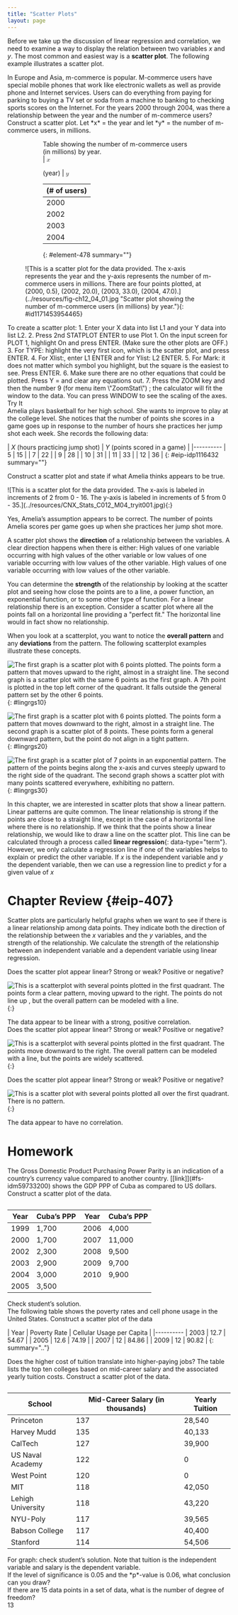 ```yaml
---
title: "Scatter Plots"
layout: page
---
```



Before we take up the discussion of linear regression and correlation, we need to examine a way to display the relation between two variables *x* and *y*. The most common and easiest way is a **scatter plot**. The following example illustrates a scatter plot.

<div data-type="example" id="element-777" markdown="1">
In Europe and Asia, m-commerce is popular. M-commerce users have special mobile phones that work like electronic wallets as well as provide phone and Internet services. Users can do everything from paying for parking to buying a TV set or soda from a machine to banking to checking sports scores on the Internet. For the years 2000 through 2004, was there a relationship between the year and the number of m-commerce users? Construct a scatter plot. Let *x* = the year and let *y* = the number of m-commerce users, in millions.

<figure markdown="1" id="linrgs_scater1">
<figure markdown="1" id="id1171451634341" markdown="1">
<figcaption>
Table showing the number of m-commerce users (in millions) by year.
</figcaption>
| <math xmlns="http://www.w3.org/1998/Math/MathML"><mi>x</mi></math>

 (year) | <math xmlns="http://www.w3.org/1998/Math/MathML"><mi>y</mi></math>

 (# of users) |
|----------
| 2000 | 0.5 |
| 2002 | 20.0 |
| 2003 | 33.0 |
| 2004 | 47.0 |
{: #element-478 summary=""}

</figure>
![This is a scatter plot for the data provided. The x-axis represents the year and the y-axis represents the number of m-commerce users in millions. There are four points plotted, at (2000, 0.5), (2002, 20.0), (2003, 33.0), (2004, 47.0).](../resources/fig-ch12_04_01.jpg "Scatter plot showing the number of m-commerce users (in millions) by year."){: #id1171453954465}


</figure>
</div>

<div data-type="note" class="statistics calculator" data-label="" markdown="1">
To create a scatter plot:
1.  Enter your X data into list L1 and your Y data into list L2.
2.  Press 2nd STATPLOT ENTER to use Plot 1. On the input screen for PLOT 1, highlight On and press ENTER. (Make sure the other plots are OFF.)
3.  For TYPE: highlight the very first icon, which is the scatter plot, and press ENTER.
4.  For Xlist:, enter L1 ENTER and for Ylist: L2 ENTER.
5.  For Mark: it does not matter which symbol you highlight, but the square is the easiest to see. Press ENTER.
6.  Make sure there are no other equations that could be plotted. Press Y = and clear any equations out.
7.  Press the ZOOM key and then the number 9 (for menu item \"ZoomStat\") ; the calculator will fit the window to the data. You can press WINDOW to see the scaling of the axes.

</div>

<div data-type="note" class="statistics try" data-label="">
<div data-type="title">
Try It
</div>
<div data-type="exercise" id="eip-339">
<div data-type="problem" id="eip-740" markdown="1">
Amelia plays basketball for her high school. She wants to improve to play at the college level. She notices that the number of points she scores in a game goes up in response to the number of hours she practices her jump shot each week. She records the following data:

| *X* (hours practicing jump shot) | *Y* (points scored in a game) |
|----------
| 5 | 15 |
| 7 | 22 |
| 9 | 28 |
| 10 | 31 |
| 11 | 33 |
| 12 | 36 |
{: #eip-idp1116432 summary=""}

Construct a scatter plot and state if what Amelia thinks appears to be true.

</div>
<div data-type="solution" id="eip-859" markdown="1">
![This is a scatter plot for the data provided. The x-axis is labeled in increments of 2 from 0 - 16. The y-axis is labeled in increments of 5 from 0 - 35.](../resources/CNX_Stats_C012_M04_tryit001.jpg){:}


Yes, Amelia’s assumption appears to be correct. The number of points Amelia scores per game goes up when she practices her jump shot more.

</div>
</div>
</div>

A scatter plot shows the **direction** of a relationship between the variables. A clear direction happens when there is either: <span data-type="list" data-list-type="bulleted" id="list1"> <span data-type="item">High values of one variable occurring with high values of the other variable or low values of one variable occurring with low values of the other variable.</span> <span data-type="item">High values of one variable occurring with low values of the other variable.</span> </span>

You can determine the **strength** of the relationship by looking at the scatter plot and seeing how close the points are to a line, a power function, an exponential function, or to some other type of function. For a linear relationship there is an exception. Consider a scatter plot where all the points fall on a horizontal line providing a \"perfect fit.\" The horizontal line would in fact show no relationship.

When you look at a scatterplot, you want to notice the **overall pattern** and any **deviations** from the pattern. The following scatterplot examples illustrate these concepts.

 ![The first graph is a scatter plot with 6 points plotted. The points form a pattern that moves upward to the right, almost in a straight line. The second graph is a scatter plot with the same 6 points as the first graph. A 7th point is plotted in the top left corner of the quadrant. It falls outside the general pattern set by the other 6 points.](../resources/fig-ch12_04_02.jpg){: #lingrgs10}

![The first graph is a scatter plot with 6 points plotted. The points form a pattern that moves downward to the right, almost in a straight line. The second graph is a scatter plot of 8 points. These points form a general downward pattern, but the point do not align in a tight pattern.](../resources/fig-ch12_04_03.jpg){: #lingrgs20}

![The first graph is a scatter plot of 7 points in an exponential pattern. The pattern of the points begins along the x-axis and curves steeply upward to the right side of the quadrant. The second graph shows a scatter plot with many points scattered everywhere, exhibiting no pattern.](../resources/fig-ch12_04_04.jpg){: #lingrgs30}

In this chapter, we are interested in scatter plots that show a linear pattern. Linear patterns are quite common. The linear relationship is strong if the points are close to a straight line, except in the case of a horizontal line where there is no relationship. If we think that the points show a linear relationship, we would like to draw a line on the scatter plot. This line can be calculated through a process called **linear regression**{: data-type="term"}. However, we only calculate a regression line if one of the variables helps to explain or predict the other variable. If *x* is the independent variable and *y* the dependent variable, then we can use a regression line to predict *y* for a given value of *x*

# Chapter Review   {#eip-407}

Scatter plots are particularly helpful graphs when we want to see if there is a linear relationship among data points. They indicate both the direction of the relationship between the *x* variables and the *y* variables, and the strength of the relationship. We calculate the strength of the relationship between an independent variable and a dependent variable using linear regression.

<section data-depth="1" id="eip-98" class="practice">
<div data-type="exercise" id="eip-379">
<div data-type="problem" id="eip-474" markdown="1">
Does the scatter plot appear linear? Strong or weak? Positive or negative?

![This is a scatterplot with several points plotted in the first quadrant. The points form a clear pattern, moving upward to the right. The points do not line up , but the overall pattern can be modeled with a line.](../resources/CNX_Stats_C012_M04_item001.jpg){:}


</div>
<div data-type="solution" id="eip-206" markdown="1">
The data appear to be linear with a strong, positive correlation.

</div>
</div>
<div data-type="exercise" id="eip-281">
<div data-type="problem" id="eip-986" markdown="1">
Does the scatter plot appear linear? Strong or weak? Positive or negative?

![This is a scatterplot with several points plotted in the first quadrant. The points move downward to the right. The overall pattern can be modeled with a line, but the points are widely scattered.](../resources/CNX_Stats_C012_M04_item002.jpg){:}


</div>
</div>
<div data-type="exercise" id="eip-781">
<div data-type="problem" id="eip-746" markdown="1">
Does the scatter plot appear linear? Strong or weak? Positive or negative?

![This is a scatter plot with several points plotted all over the first quadrant. There is no pattern.](../resources/CNX_Stats_C012_M04_item003.jpg){:}


</div>
<div data-type="solution" id="eip-921" markdown="1">
The data appear to have no correlation.

</div>
</div>
</section>

# Homework

<div data-type="exercise">
<div data-type="problem" markdown="1">
The Gross Domestic Product Purchasing Power Parity is an indication of a country’s currency value compared to another country. [[link]](#fs-idm59733200) shows the GDP PPP of Cuba as compared to US dollars. Construct a scatter plot of the data.

<table summary=".."><caption><span data-type="title" /></caption><thead>
<tr>
<th>Year</th>
<th>Cuba’s PPP </th>
<th>Year</th>
<th>Cuba’s PPP</th>
</tr>
</thead><tbody>
<tr>
<td>1999</td>
<td>1,700</td>
<td>2006</td>
<td>4,000</td>
</tr>
<tr>
<td>2000</td>
<td>1,700</td>
<td>2007</td>
<td>11,000</td>
</tr>
<tr>
<td>2002</td>
<td>2,300</td>
<td>2008</td>
<td>9,500</td>
</tr>
<tr>
<td>2003</td>
<td>2,900</td>
<td>2009</td>
<td>9,700</td>
</tr>
<tr>
<td>2004</td>
<td>3,000</td>
<td>2010</td>
<td>9,900</td>
</tr>
<tr>
<td>2005</td>
<td>3,500</td>
<td />
<td />
</tr>
</tbody></table>
</div>
<div data-type="solution" markdown="1">
Check student’s solution.

</div>
</div>

<div data-type="exercise">
<div data-type="problem" markdown="1">
The following table shows the poverty rates and cell phone usage in the United States. Construct a scatter plot of the data

| Year | Poverty Rate | Cellular Usage per Capita |
|----------
| 2003 | 12.7 | 54.67 |
| 2005 | 12.6 | 74.19 |
| 2007 | 12 | 84.86 |
| 2009 | 12 | 90.82 |
{: summary=".."}

</div>
</div>

<div data-type="exercise">
<div data-type="problem" markdown="1">
Does the higher cost of tuition translate into higher-paying jobs? The table lists the top ten colleges based on mid-career salary and the associated yearly tuition costs. Construct a scatter plot of the data.

<table summary=".."><caption><span data-type="title" /></caption><thead>
<tr>
<th>School</th>
<th>Mid-Career Salary (in thousands)</th>
<th>Yearly Tuition</th>
</tr>
</thead><tbody>
<tr>
<td>Princeton</td>
<td>137</td>
<td>28,540</td>
</tr>
<tr>
<td>Harvey Mudd</td>
<td>135</td>
<td>40,133</td>
</tr>
<tr>
<td>CalTech</td>
<td>127</td>
<td>39,900</td>
</tr>
<tr>
<td>US Naval Academy</td>
<td>122</td>
<td>0</td>
</tr>
<tr>
<td>West Point</td>
<td>120</td>
<td>0</td>
</tr>
<tr>
<td>MIT</td>
<td>118</td>
<td>42,050</td>
</tr>
<tr>
<td>Lehigh University</td>
<td>118</td>
<td>43,220</td>
</tr>
<tr>
<td>NYU-Poly</td>
<td>117</td>
<td>39,565</td>
</tr>
<tr>
<td>Babson College</td>
<td>117</td>
<td>40,400</td>
</tr>
<tr>
<td>Stanford</td>
<td>114</td>
<td>54,506</td>
</tr>
</tbody></table>
</div>
<div data-type="solution" markdown="1">
For graph: check student’s solution. Note that tuition is the independent variable and salary is the dependent variable.

</div>
</div>

<div data-type="exercise" id="eip-201">
<div data-type="problem" id="eip-875" markdown="1">
If the level of significance is 0.05 and the *p*-value is 0.06, what conclusion can you draw?

</div>
</div>

<div data-type="exercise" id="eip-951">
<div data-type="problem" id="eip-idm68833888" markdown="1">
If there are 15 data points in a set of data, what is the number of degree of freedom?

</div>
<div data-type="solution" id="eip-idm194939824" markdown="1">
13

</div>
</div>

